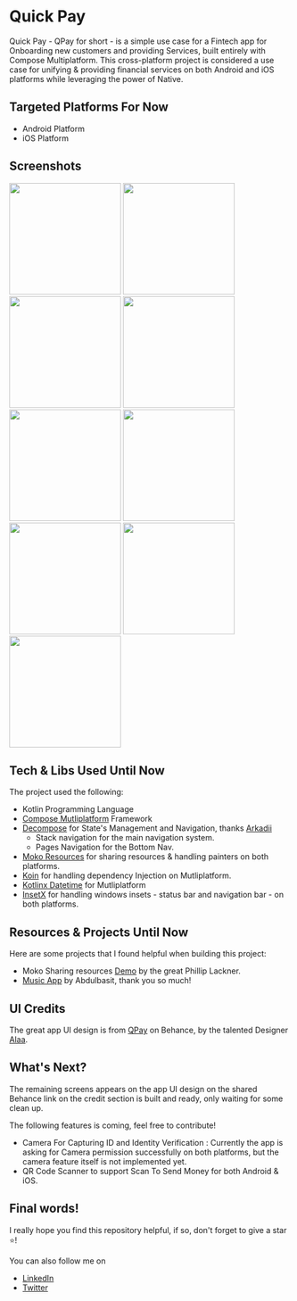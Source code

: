 
# Quick Pay


Quick Pay - QPay for short - is a simple use case for a Fintech app for Onboarding new customers and providing Services, built entirely with Compose Multiplatform. This cross-platform project is considered a use case for unifying & providing financial services on both Android and iOS platforms while leveraging the power of Native.


## Targeted Platforms For Now

- Android Platform
- iOS Platform


## Screenshots
<img src="https://github.com/mustfaibra/QPayMultiplatform/blob/master/screenshots/onboarding.png" width="200px">
<img src="https://github.com/mustfaibra/QPayMultiplatform/blob/master/screenshots/signinoptions.png" width="200px">
<img src="https://github.com/mustfaibra/QPayMultiplatform/blob/master/screenshots/allowidcapture.png" width="200px">
<img src="https://github.com/mustfaibra/QPayMultiplatform/blob/master/screenshots/confirmphoto.png" width="200px">
<img src="https://github.com/mustfaibra/QPayMultiplatform/blob/master/screenshots/login.png" width="200px">
<img src="https://github.com/mustfaibra/QPayMultiplatform/blob/master/screenshots/home.png" width="200">
<img src="https://github.com/mustfaibra/QPayMultiplatform/blob/master/screenshots/wallet.png" width="200px">
<img src="https://github.com/mustfaibra/QPayMultiplatform/blob/master/screenshots/qrpage.png" width="200px">
<img src="https://github.com/mustfaibra/QPayMultiplatform/blob/master/screenshots/pocket.png" width="200px">

## Tech & Libs Used Until Now

The project used the following:

- Kotlin Programming Language
- [Compose Mutliplatform](https://github.com/JetBrains/compose-multiplatform) Framework
- [Decompose](https://arkivanov.github.io/Decompose/) for State's Management and Navigation, thanks [Arkadii](https://github.com/arkivanov)
    - Stack navigation for the main navigation system.
    - Pages Navigation for the Bottom Nav.
- [Moko Resources](https://github.com/icerockdev/moko-resources) for sharing resources & handling painters on both platforms.
- [Koin](https://insert-koin.io) for handling dependency Injection on Mutliplatform.
- [Kotlinx Datetime](https://github.com/Kotlin/kotlinx-datetime) for Mutliplatform
- [InsetX](https://github.com/mori-atsushi/insetsx) for handling windows insets - status bar and navigation bar - on both platforms.


## Resources & Projects Until Now

Here are some projects that I found helpful when building this project:

- Moko Sharing resources [Demo](https://github.com/philipplackner/KMM-SharingResources/tree/master) by the great Phillip Lackner.
- [Music App](https://github.com/SEAbdulbasit/MusicApp-KMP/tree/master) by Abdulbasit, thank you so much!


## UI Credits

The great app UI design is from [QPay](https://www.behance.net/gallery/174390161/QPay) on Behance, by the talented Designer [Alaa](https://www.behance.net/alaaabdalrhman).


## What's Next?
The remaining screens appears on the app UI design on the shared Behance link on the credit section is built and ready, only waiting for some clean up.

The following features is coming, feel free to contribute!

 - Camera For Capturing ID and Identity Verification : Currently the app is asking for Camera permission successfully on both platforms, but the camera feature itself is not implemented yet.
 - QR Code Scanner to support Scan To Send Money for both Android & iOS.


## Final words!

I really hope you find this repository helpful, if so, don't forget to give a star ⭐️!

You can also follow me on 
- [LinkedIn](https://www.linkedin.com/in/mustfaibra/)
- [Twitter](https://twitter.com/mustfaibra)
